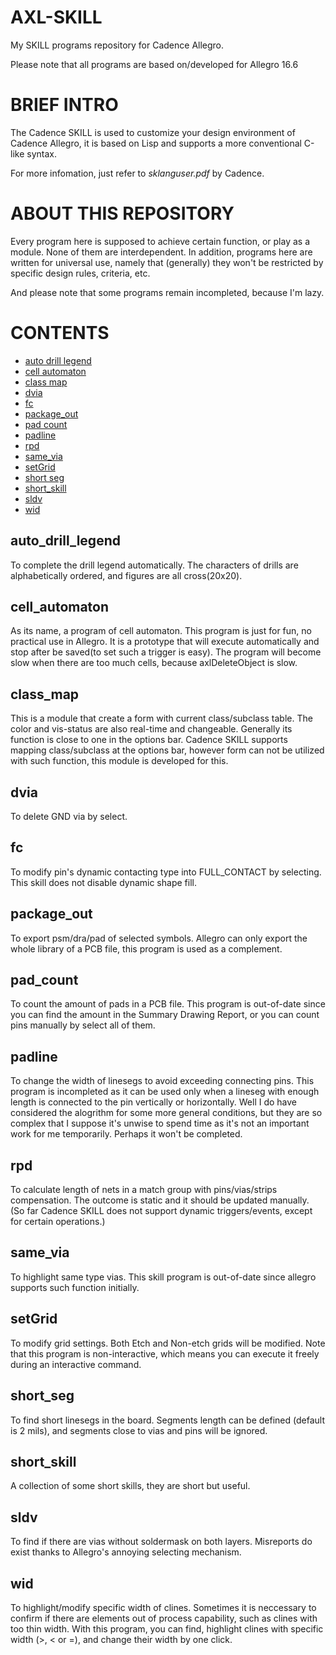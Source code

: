# AXL-SKILL

My SKILL programs repository for Cadence Allegro.

Please note that all programs are based on/developed for Allegro 16.6


# BRIEF INTRO

The Cadence SKILL is used to customize your design environment of Cadence Allegro, it is based on Lisp and supports a more conventional C-like syntax.

For more infomation, just refer to _sklanguser.pdf_ by Cadence.


# ABOUT THIS REPOSITORY

Every program here is supposed to achieve certain function, or play as a module. None of them are interdependent. In addition, programs here are written for universal use, namely that (generally) they won't be restricted by specific design rules, criteria, etc.

And please note that some programs remain incompleted, because I'm lazy.


# CONTENTS

* [auto drill legend](#auto_drill_legend)
* [cell automaton](#cell_automaton)
* [class map](#class_map)
* [dvia](#dvia)
* [fc](#fc)
* [package_out](#package_out)
* [pad count](#pad_count)
* [padline](#padline)
* [rpd](#rpd)
* [same_via](#same_via)
* [setGrid](#setGrid)
* [short seg](#short_seg)
* [short_skill](#short_skill)
* [sldv](#sldv)
* [wid](#wid)

## auto_drill_legend
To complete the drill legend automatically. The characters of drills are alphabetically ordered, and figures are all cross(20x20).

## cell_automaton
As its name, a program of cell automaton. This program is just for fun, no practical use in Allegro. It is a prototype that will execute automatically and stop after be saved(to set such a trigger is easy). The program will become slow when there are too much cells, because axlDeleteObject is slow.

## class_map
This is a module that create a form with current class/subclass table. The color and vis-status are also real-time and changeable. Generally its function is close to one in the options bar. Cadence SKILL supports mapping class/subclass at the options bar, however form can not be utilized with such function, this module is developed for this.
  
## dvia
To delete GND via by select.

## fc
To modify pin's dynamic contacting type into FULL_CONTACT by selecting. This skill does not disable dynamic shape fill.
  
## package_out
To export psm/dra/pad of selected symbols. Allegro can only export the whole library of a PCB file, this program is used as a complement.
  
## pad_count
To count the amount of pads in a PCB file. This program is out-of-date since you can find the amount in the Summary Drawing Report, or you can count pins manually by select all of them.

## padline
To change the width of linesegs to avoid exceeding connecting pins. This program is incompleted as it can be used only when a lineseg with enough length is connected to the pin vertically or horizontally. Well I do have considered the alogrithm for some more general conditions, but they are so complex that I suppose it's unwise to spend time as it's not an important work for me temporarily. Perhaps it won't be completed.

## rpd
To calculate length of nets in a match group with pins/vias/strips compensation. The outcome is static and it should be updated manually. (So far Cadence SKILL does not support dynamic triggers/events, except for certain operations.)

## same_via
To highlight same type vias. This skill program is out-of-date since allegro supports such function initially.

## setGrid
To modify grid settings. Both Etch and Non-etch grids will be modified. Note that this program is non-interactive, which means you can execute it freely during an interactive command.

## short_seg
To find short linesegs in the board. Segments length can be defined (default is 2 mils), and segments close to vias and pins will be ignored.

## short_skill
A collection of some short skills, they are short but useful.

## sldv
To find if there are vias without soldermask on both layers. Misreports do exist thanks to Allegro's annoying selecting mechanism.

## wid
To highlight/modify specific width of clines. Sometimes it is neccessary to confirm if there are elements out of process capability, such as clines with too thin width. With this program, you can find, highlight clines with specific width (>, < or =), and change their width by one click.

